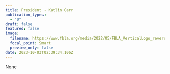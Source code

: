 ```yaml
---
title: President - Katlin Carr
publication_types:
  - "0"
draft: false
featured: false
image:
  filename: https://www.fbla.org/media/2022/05/FBLA_VerticalLogo_reverse.jpg
  focal_point: Smart
  preview_only: false
date: 2023-10-03T02:39:34.106Z
---
```

N﻿one